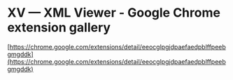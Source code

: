 <!--
id: 3448406621
link: http://tumblr.atmos.org/post/3448406621/xv-xml-viewer-google-chrome-extension-gallery
slug: xv-xml-viewer-google-chrome-extension-gallery
date: Tue Feb 22 2011 11:33:11 GMT-0800 (PST)
publish: 2011-02-022
tags: 
title: XV — XML Viewer - Google Chrome extension gallery
-->


XV — XML Viewer - Google Chrome extension gallery
=================================================

[https://chrome.google.com/extensions/detail/eeocglpgjdpaefaedpblffpeebgmgddk](https://chrome.google.com/extensions/detail/eeocglpgjdpaefaedpblffpeebgmgddk)

